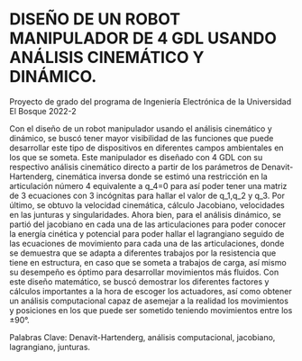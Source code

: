 # DISEÑO DE UN ROBOT MANIPULADOR DE 4 GDL USANDO ANÁLISIS CINEMÁTICO Y DINÁMICO.
Proyecto de grado del programa de Ingeniería Electrónica  de la Universidad El Bosque 2022-2

Con el diseño de un robot manipulador usando el análisis cinemático y dinámico, se buscó tener mayor visibilidad de las funciones que puede 
desarrollar este tipo de dispositivos en diferentes campos ambientales en los que se someta. Este manipulador es diseñado con 4 GDL con su 
respectivo análisis cinemático directo a partir de los parámetros de Denavit-Hartenderg, cinemática inversa donde se estimó una restricción 
en la articulación número 4 equivalente a q_4=0  para así poder tener una matriz de 3 ecuaciones con 3 incógnitas para hallar el valor de 
q_1,q_2  y q_3. Por último, se obtuvo la velocidad cinemática, cálculo Jacobiano, velocidades en las junturas y singularidades. Ahora bien, 
para el análisis dinámico, se partió del jacobiano en cada una de las articulaciones para poder conocer la energía cinética y potencial para 
poder hallar el lagrangiano seguido de las ecuaciones de movimiento para cada una de las articulaciones, donde se demuestra que se adapta a 
diferentes trabajos por la resistencia que tiene en estructura, en caso que se someta a trabajos de carga, así mismo su desempeño es óptimo 
para desarrollar movimientos más fluidos. Con este diseño matemático, se buscó demostrar los diferentes factores y cálculos importantes a la 
hora de escoger los actuadores, así como obtener un análisis computacional capaz de asemejar a la realidad los movimientos y posiciones en 
los que puede ser sometido teniendo movimientos entre los ±90°.


Palabras Clave: Denavit-Hartenderg, análisis computacional, jacobiano, lagrangiano, junturas.
